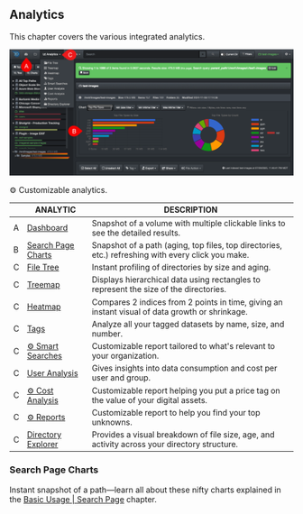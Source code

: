 <p id="analytics"></p>


## Analytics

This chapter covers the various integrated analytics.

<img src="images/analytics_summary.png">

⚙️ Customizable analytics.


| | ANALYTIC | DESCRIPTION |
| --- | --- | --- |
| A | [Dashboard](#dashboard) | Snapshot of a volume with multiple clickable links to see the detailed results. |
| B | [Search Page Charts](#search_page_charts) | Snapshot of a path (aging, top files, top directories, etc.) refreshing with every click you make. |
| C | [File Tree](#filetree) | Instant profiling of directories by size and aging. |
| C | [Treemap](#treemap) | Displays hierarchical data using rectangles to represent the size of the directories. |
| C | [Heatmap](#heatmap) | Compares 2 indices from 2 points in time, giving an instant visual of data growth or shrinkage. |
| C | [Tags](#tags_report) | Analyze all your tagged datasets by name, size, and number. |
| C | [⚙️ Smart Searches](#smart_searches) | Customizable report tailored to what's relevant to your organization. |
| C | [User Analysis](#user_analysis) | Gives insights into data consumption and cost per user and group. |
| C | [⚙️ Cost Analysis](#cost_analysis) | Customizable report helping you put a price tag on the value of your digital assets. |
| C | [⚙️ Reports](#reports) | Customizable report to help you find your top unknowns. |
| C | [Directory Explorer](#directory_explorer) | Provides a visual breakdown of file size, age, and activity across your directory structure. |



### Search Page Charts 

Instant snapshot of a path—learn all about these nifty charts explained in the [Basic Usage | Search Page](#search_page_charts) chapter.
